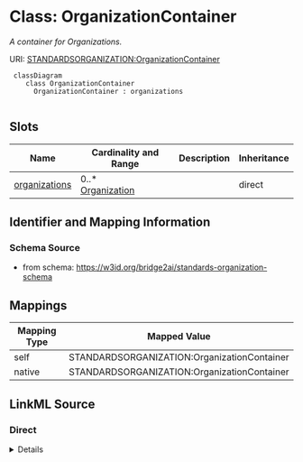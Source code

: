 # Class: OrganizationContainer
_A container for Organizations._




URI: [STANDARDSORGANIZATION:OrganizationContainer](STANDARDSORGANIZATION:OrganizationContainer)



```mermaid
 classDiagram
    class OrganizationContainer
      OrganizationContainer : organizations
      
```




<!-- no inheritance hierarchy -->


## Slots

| Name | Cardinality and Range | Description | Inheritance |
| ---  | --- | --- | --- |
| [organizations](organizations.md) | 0..* <br/> [Organization](Organization.md) |  | direct |









## Identifier and Mapping Information







### Schema Source


* from schema: https://w3id.org/bridge2ai/standards-organization-schema





## Mappings

| Mapping Type | Mapped Value |
| ---  | ---  |
| self | STANDARDSORGANIZATION:OrganizationContainer |
| native | STANDARDSORGANIZATION:OrganizationContainer |





## LinkML Source

<!-- TODO: investigate https://stackoverflow.com/questions/37606292/how-to-create-tabbed-code-blocks-in-mkdocs-or-sphinx -->

### Direct

<details>
```yaml
name: OrganizationContainer
description: A container for Organizations.
from_schema: https://w3id.org/bridge2ai/standards-organization-schema
rank: 1000
slots:
- organizations

```
</details>

### Induced

<details>
```yaml
name: OrganizationContainer
description: A container for Organizations.
from_schema: https://w3id.org/bridge2ai/standards-organization-schema
rank: 1000
attributes:
  organizations:
    name: organizations
    from_schema: https://w3id.org/bridge2ai/standards-organization-schema
    rank: 1000
    multivalued: true
    alias: organizations
    owner: OrganizationContainer
    domain_of:
    - OrganizationContainer
    range: Organization
    inlined: true
    inlined_as_list: true

```
</details>